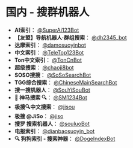 # 国内 - 搜群机器人

- **AI索引**： [@SuperAi123Bot](https://t.me/SuperAi123Bot)
- **【友盟】导航机器人·群组搜索**： [@dh2345_bot](https://t.me/dh2345_bot)
- **达摩索引**： [@damosuoyinbot](https://t.me/damosuoyinbot)
- **中文索引**： [@TeleTop123Bot](https://t.me/TeleTop123Bot)
- **Ton中文索引**： [@TonCnBot](https://t.me/TonCnBot)
- **超级搜索**： [@chaoji8bot](https://t.me/chaoji8bot)
- **SOSO搜搜**： [@SoSoSearchBot](https://t.me/SoSoSearchBot)
- **TGG综合搜索**： [@ChineseMainSearchBot](https://t.me/ChineseMainSearchBot)
- **搜一搜机器人**： [@SouYiSouBot](https://t.me/SouYiSouBot)
- **🐴 神马搜索 🔍**： [@SM1234Bot](https://t.me/SM1234Bot)
- **极搜🔍中文搜索**： [@jisou](https://t.me/jisou)
- **极搜 @JiSo**： [@jiso](https://t.me/jiso)
- **搜罗 搜索机器人**： [@souluoBot](https://t.me/souluoBot)
- **电报索引**： [@dianbaosuoyin_bot](https://t.me/dianbaosuoyin_bot)
- **🔍 狗狗索引 - 搜索神器**： [@DogeIndexBot](https://t.me/DogeIndexBot)
